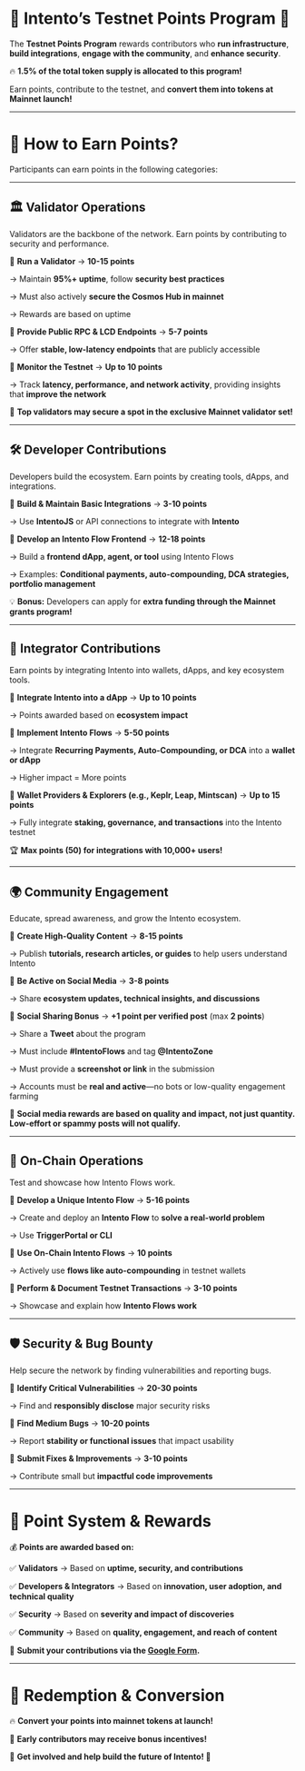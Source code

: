 # 🚀 Intento’s **Testnet Points Program** 🎯

The **Testnet Points Program** rewards contributors who **run infrastructure**, **build integrations**, **engage with the community**, and **enhance security**.

🔥 **1.5% of the total token supply is allocated to this program!**

Earn points, contribute to the testnet, and **convert them into tokens at Mainnet launch!**

---

# 🎯 **How to Earn Points?**

Participants can earn points in the following categories:

---

## 🏛️ **Validator Operations**

Validators are the backbone of the network. Earn points by contributing to security and performance.

🔹 **Run a Validator** →  **10-15 points**

→ Maintain **95%+ uptime**, follow **security best practices** 

→ Must also actively **secure the Cosmos Hub in mainnet**

→ Rewards are based on uptime 

🔹 **Provide Public RPC & LCD Endpoints** →  **5-7 points**

→ Offer **stable, low-latency endpoints** that are publicly accessible

🔹 **Monitor the Testnet** →  **Up to 10 points**

→ Track **latency, performance, and network activity**, providing insights that **improve the network**

💎 **Top validators may secure a spot in the exclusive Mainnet validator set!**

---

## 🛠️ **Developer Contributions**

Developers build the ecosystem. Earn points by creating tools, dApps, and integrations.

🔹 **Build & Maintain Basic Integrations** →  **3-10 points**

→ Use **IntentoJS** or API connections to integrate with **Intento**

🔹 **Develop an Intento Flow Frontend** →  **12-18 points**

→ Build a **frontend dApp, agent, or tool** using Intento Flows

→ Examples: **Conditional payments, auto-compounding, DCA strategies, portfolio management**

💡 **Bonus:** Developers can apply for **extra funding through the Mainnet grants program!**

---

## 🔗 **Integrator Contributions**

Earn points by integrating Intento into wallets, dApps, and key ecosystem tools.

🔹 **Integrate Intento into a dApp** →  **Up to 10 points**

→ Points awarded based on **ecosystem impact**

🔹 **Implement Intento Flows** →  **5-50 points**

→ Integrate **Recurring Payments, Auto-Compounding, or DCA** into a **wallet or dApp**

→ Higher impact = More points

🔹 **Wallet Providers & Explorers (e.g., Keplr, Leap, Mintscan)** →  **Up to 15 points**

→ Fully integrate **staking, governance, and transactions** into the Intento testnet

🏆 **Max points (50) for integrations with 10,000+ users!**

---

## 🌍 **Community Engagement**

Educate, spread awareness, and grow the Intento ecosystem.

🔹 **Create High-Quality Content** →  **8-15 points**

→ Publish **tutorials, research articles, or guides** to help users understand Intento

🔹 **Be Active on Social Media** →  **3-8 points**

→ Share **ecosystem updates, technical insights, and discussions**

🔹 **Social Sharing Bonus** →  **+1 point per verified post** (max **2 points**)

→ Share a **Tweet** about the program

→ Must include **#IntentoFlows** and tag **@IntentoZone**

→ Must provide a **screenshot or link** in the submission

→ Accounts must be **real and active**—no bots or low-quality engagement farming

📌 **Social media rewards are based on quality and impact, not just quantity. Low-effort or spammy posts will not qualify.**

---

## 🔗 **On-Chain Operations**

Test and showcase how Intento Flows work.

🔹 **Develop a Unique Intento Flow** →  **5-16 points**

→ Create and deploy an **Intento Flow** to **solve a real-world problem**

→ Use **TriggerPortal or CLI**

🔹 **Use On-Chain Intento Flows** →  **10 points**

→ Actively use **flows like auto-compounding** in testnet wallets

🔹 **Perform & Document Testnet Transactions** →  **3-10 points**

→ Showcase and explain how **Intento Flows work**

---

## 🛡️ **Security & Bug Bounty**

Help secure the network by finding vulnerabilities and reporting bugs.

🔹 **Identify Critical Vulnerabilities** →  **20-30 points**

→ Find and **responsibly disclose** major security risks

🔹 **Find Medium Bugs** →  **10-20 points**

→ Report **stability or functional issues** that impact usability

🔹 **Submit Fixes & Improvements** →  **3-10 points**

→ Contribute small but **impactful code improvements**

---

# 🎁 **Point System & Rewards**

💰 **Points are awarded based on:**

✅ **Validators** →  Based on **uptime, security, and contributions**

✅ **Developers & Integrators** →  Based on **innovation, user adoption, and technical quality**

✅ **Security** →  Based on **severity and impact of discoveries**

✅ **Community** →  Based on **quality, engagement, and reach of content**

📌 **Submit your contributions via the [Google Form](https://forms.gle/koy4zxuY4PkEdPoVA).**

---

# 🔄 **Redemption & Conversion**

🔥 **Convert your points into mainnet tokens at launch!**

💎 **Early contributors may receive bonus incentives!**

📢 **Get involved and help build the future of Intento! 🚀**
